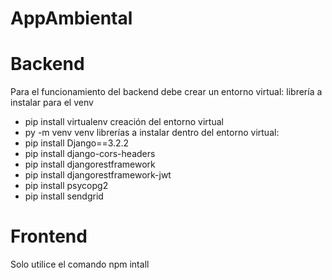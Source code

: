 # AppAmbiental
# Backend
Para el funcionamiento del backend debe crear un entorno virtual:
librería a instalar para el venv
* pip install virtualenv
creación del entorno virtual
* py -m venv venv
librerías a instalar dentro del entorno virtual:
* pip install Django==3.2.2
* pip install django-cors-headers
* pip install djangorestframework
* pip install djangorestframework-jwt
* pip install psycopg2
* pip install sendgrid
# Frontend
Solo utilice el comando npm intall
